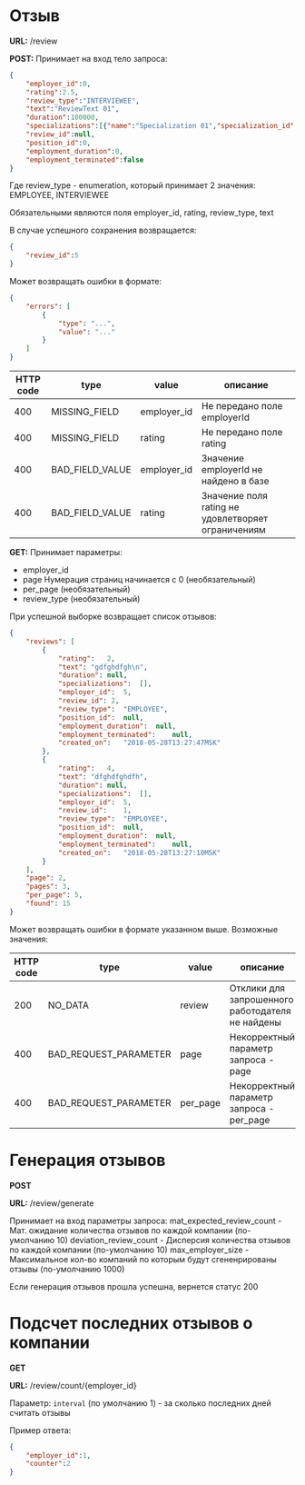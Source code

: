 # Отзыв


**URL:** /review

**POST:**
Принимает на вход тело запроса:
```json
{
	"employer_id":0,
	"rating":2.5,
	"review_type":"INTERVIEWEE",
	"text":"ReviewText 01",
	"duration":100000,
	"specializations":[{"name":"Specialization 01","specialization_id":0},{"name":"Specialization 02","specialization_id":1}],
	"review_id":null,
	"position_id":0,
	"employment_duration":0,
	"employment_terminated":false
}
```
Где review_type - enumeration, который принимает 2 значения: EMPLOYEE, INTERVIEWEE

Обязательными являются поля employer_id, rating, review_type, text


В случае успешного сохранения возвращается:
```json
{
	"review_id":5
}
```

Может возвращать ошибки в формате:
```json
{
	"errors": [
		{
		    "type": "...",
		    "value": "..."
		}
	]
}
```
HTTP code | type | value | описание
----------|------|-------|-----------
400 | MISSING_FIELD | employer_id | Не передано поле employerId
400 | MISSING_FIELD | rating | Не передано поле rating
400 | BAD_FIELD_VALUE | employer_id | Значение employerId не найдено в базе
400 | BAD_FIELD_VALUE | rating | Значение поля rating не удовлетворяет ограничениям


**GET:**
Принимает параметры:

- employer_id
- page	Нумерация страниц начинается  с 0 (необязательный)
- per_page (необязательный)
- review_type (необязательный)


При успешной выборке возвращает список отзывов:
```json
{
	"reviews": [
	  	{
			"rating":	2,
			"text":	"gdfghdfgh\n",
			"duration":	null,
			"specializations":	[],
			"employer_id":	5,
			"review_id": 2,
			"review_type":	"EMPLOYEE",
			"position_id":	null,
			"employment_duration":	null,
			"employment_terminated":	null,
			"created_on":	"2018-05-28T13:27:47MSK"
		},
	  	{
			"rating":	4,
			"text":	"dfghdfghdfh",
			"duration":	null,
			"specializations":	[],
			"employer_id":	5,
			"review_id":	1,
			"review_type":	"EMPLOYEE",
			"position_id":	null,
			"employment_duration":	null,
			"employment_terminated":	null,
			"created_on":	"2018-05-28T13:27:10MSK"
		}
	],
	"page": 2,
	"pages": 3,
	"per_page": 5,
	"found": 15
}
```

Может возвращать ошибки в формате указанном выше.
Возможные значения:

HTTP code | type | value | описание
----------|------|-------|-----------
200 | NO_DATA | review | Отклики для запрошенного работодателя не найдены
400 | BAD_REQUEST_PARAMETER | page | Некорректный параметр запроса - page
400 | BAD_REQUEST_PARAMETER | per_page | Некорректный параметр запроса - per_page


# Генерация отзывов

**POST**

**URL:** /review/generate

Принимает на вход параметры запроса:
    mat_expected_review_count   - Мат. ожидание количества отзывов по каждой компании (по-умолчанию 10)
    deviation_review_count      - Дисперсия количества отзывов по каждой компании (по-умолчанию 10)
    max_employer_size           - Максимальное кол-во компаний по которым будут сгененрированы отзывы (по-умолчанию 1000)

Если генерация отзывов прошла успешна, вернется статус 200

# Подсчет последних отзывов о компании

**GET**

**URL:** /review/count/{employer_id}

Параметр: `interval` (по умолчанию 1) - за сколько последних дней считать отзывы

Пример ответа:
```json
{
    "employer_id":1,
    "counter":2
}
```

